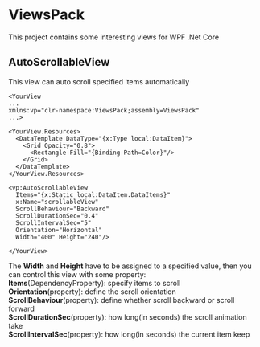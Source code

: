 # ViewsPack
This project contains some interesting views for WPF .Net Core

## AutoScrollableView
This view can auto scroll specified items automatically

```
<YourView
...
xmlns:vp="clr-namespace:ViewsPack;assembly=ViewsPack"
...>

<YourView.Resources>
  <DataTemplate DataType="{x:Type local:DataItem}">
    <Grid Opacity="0.8">
      <Rectangle Fill="{Binding Path=Color}"/>
    </Grid>
  </DataTemplate>
</YourView.Resources>

<vp:AutoScrollableView
  Items="{x:Static local:DataItem.DataItems}"
  x:Name="scrollableView"
  ScrollBehaviour="Backward"
  ScrollDurationSec="0.4"
  ScrollIntervalSec="5"
  Orientation="Horizontal" 
  Width="400" Height="240"/>

</YourView>
```

The **Width** and **Height** have to be assigned to a specified value, then you can control this view with some property:<br>
  **Items**(DependencyProperty): specify items to scroll<br>
  **Orientation**(property): define the scroll orientation<br>
  **ScrollBehaviour**(property): define whether scroll backward or scroll forward<br>
  **ScrollDurationSec**(property): how long(in seconds) the scroll animation take<br>
  **ScrollIntervalSec**(property): how long(in seconds) the current item keep
  
